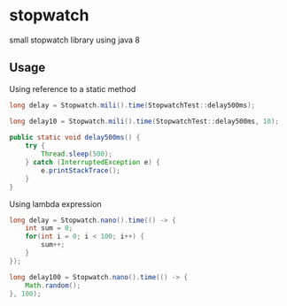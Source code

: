 # stopwatch

small stopwatch library using java 8

## Usage
Using reference to a static method
```java
long delay = Stopwatch.mili().time(StopwatchTest::delay500ms);

long delay10 = Stopwatch.mili().time(StopwatchTest::delay500ms, 10);
  
public static void delay500ms() {
	try {
		Thread.sleep(500);
	} catch (InterruptedException e) {
		e.printStackTrace();
	}
}
```

Using lambda expression
```java
long delay = Stopwatch.nano().time(() -> {
	int sum = 0;
	for(int i = 0; i < 100; i++) {
		sum++;
	}
});
```

```java 
long delay100 = Stopwatch.nano().time(() -> {
	Math.random();
}, 100);
```
